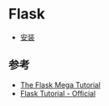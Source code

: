 # Flask

- [安装](1_installation.md)

## 参考

- [The Flask Mega Tutorial](https://blog.miguelgrinberg.com/post/the-flask-mega-tutorial-part-i-hello-world)
- [Flask Tutorial - Official](https://flask.palletsprojects.com/en/2.2.x/)
